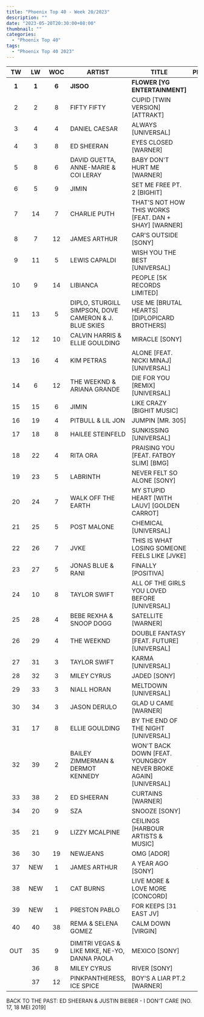 ```yaml
---
title: "Phoenix Top 40 - Week 20/2023"
description: ""
date: "2023-05-20T20:30:00+08:00"
thumbnail: ""
categories:
  - "Phoenix Top 40"
tags:
  - "Phoenix Top 40 2023"
---
```

<!--more-->
|TW|LW|WOC|ARTIST|TITLE|PEAK|
|:----:|:----:|:----:|----|----|:----:|
|**1**|**1**|**6**|**JISOO**|**FLOWER [YG ENTERTAINMENT]**|**1**|
|2|2|8|FIFTY FIFTY|CUPID [TWIN VERSION] [ATTRAKT]|2|
|3|4|4|DANIEL CAESAR|ALWAYS [UNIVERSAL]|3|
|4|3|8|ED SHEERAN|EYES CLOSED [WARNER]|3|
|5|8|6|DAVID GUETTA, ANNE-MARIE & COI LERAY|BABY DON'T HURT ME [WARNER]|5|
|6|5|9|JIMIN|SET ME FREE PT. 2 [BIGHIT]|2|
|7|14|7|CHARLIE PUTH|THAT'S NOT HOW THIS WORKS [FEAT. DAN + SHAY] [WARNER]|7|
|8|7|12|JAMES ARTHUR|CAR'S OUTSIDE [SONY]|2|
|9|11|5|LEWIS CAPALDI|WISH YOU THE BEST [UNIVERSAL]|9|
|10|9|14|LIBIANCA|PEOPLE [5K RECORDS LIMITED]|1|
|11|13|5|DIPLO, STURGILL SIMPSON, DOVE CAMERON & J. BLUE SKIES|USE ME [BRUTAL HEARTS] [DIPLOPICARD BROTHERS]|11|
|12|12|10|CALVIN HARRIS & ELLIE GOULDING|MIRACLE [SONY]|1|
|13|16|4|KIM PETRAS|ALONE [FEAT. NICKI MINAJ] [UNIVERSAL]|13|
|14|6|12|THE WEEKND & ARIANA GRANDE|DIE FOR YOU [REMIX] [UNIVERSAL]|1|
|15|15|6|JIMIN|LIKE CRAZY [BIGHIT MUSIC]|15|
|16|19|4|PITBULL & LIL JON|JUMPIN [MR. 305]|16|
|17|18|8|HAILEE STEINFELD|SUNKISSING [UNIVERSAL]|17|
|18|22|4|RITA ORA|PRAISING YOU [FEAT. FATBOY SLIM] [BMG]|18|
|19|23|5|LABRINTH|NEVER FELT SO ALONE [SONY]|19|
|20|24|7|WALK OFF THE EARTH|MY STUPID HEART [WITH LAUV] [GOLDEN CARROT]|20|
|21|25|5|POST MALONE|CHEMICAL [UNIVERSAL]|21|
|22|26|7|JVKE|THIS IS WHAT LOSING SOMEONE FEELS LIKE [JVKE]|22|
|23|27|5|JONAS BLUE & RANI|FINALLY [POSITIVA]|23|
|24|10|8|TAYLOR SWIFT|ALL OF THE GIRLS YOU LOVED BEFORE [UNIVERSAL]|10|
|25|28|4|BEBE REXHA & SNOOP DOGG|SATELLITE [WARNER]|25|
|26|29|4|THE WEEKND|DOUBLE FANTASY [FEAT. FUTURE] [UNIVERSAL]|26|
|27|31|3|TAYLOR SWIFT|KARMA [UNIVERSAL]|27|
|28|32|3|MILEY CYRUS|JADED [SONY]|28|
|29|33|3|NIALL HORAN|MELTDOWN [UNIVERSAL]|29|
|30|34|3|JASON DERULO|GLAD U CAME [WARNER]|30|
|31|17|8|ELLIE GOULDING|BY THE END OF THE NIGHT [UNIVERSAL]|17|
|32|39|2|BAILEY ZIMMERMAN & DERMOT KENNEDY|WON'T BACK DOWN [FEAT. YOUNGBOY NEVER BROKE AGAIN] [UNIVERSAL]|32|
|33|38|2|ED SHEERAN|CURTAINS [WARNER]|33|
|34|20|9|SZA|SNOOZE [SONY]|9|
|35|21|9|LIZZY MCALPINE|CEILINGS [HARBOUR ARTISTS & MUSIC]|13|
|36|30|19|NEWJEANS|OMG [ADOR]|1|
|37|NEW|1|JAMES ARTHUR|A YEAR AGO [SONY]|37|
|38|NEW|1|CAT BURNS|LIVE MORE & LOVE MORE [CONCORD]|38|
|39|NEW|1|PRESTON PABLO|FOR KEEPS [31 EAST JV]|39|
|40|40|38|REMA & SELENA GOMEZ|CALM DOWN [VIRGIN]|2|
|||||||				
|OUT|35|9|DIMITRI VEGAS & LIKE MIKE, NE-YO, DANNA PAOLA|MEXICO [SONY]|12|
||36|8|MILEY CYRUS|RIVER [SONY]|16|
||37|12|PINKPANTHERESS, ICE SPICE|BOY'S A LIAR PT.2 [WARNER]|5|
					
BACK TO THE PAST: ED SHEERAN & JUSTIN BIEBER - I DON'T CARE [NO. 17, 18 MEI 2019]